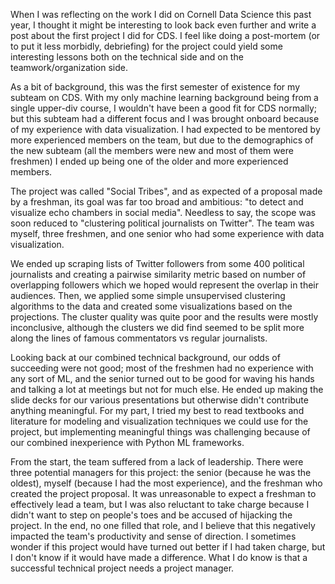 When I was reflecting on the work I did on Cornell Data Science this past year, I thought it might be interesting to look back even further and write a post about the first project I did for CDS. I feel like doing a post-mortem (or to put it less morbidly, debriefing) for the project could yield some interesting lessons both on the technical side and on the teamwork/organization side.

As a bit of background, this was the first semester of existence for my subteam on CDS. With my only machine learning background being from a single upper-div course, I wouldn't have been a good fit for CDS normally; but this subteam had a different focus and I was brought onboard because of my experience with data visualization. I had expected to be mentored by more experienced members on the team, but due to the demographics of the new subteam (all the members were new and most of them were freshmen) I ended up being one of the older and more experienced members.

The project was called "Social Tribes", and as expected of a proposal made by a freshman, its goal was far too broad and ambitious: "to detect and visualize echo chambers in social media". Needless to say, the scope was soon reduced to "clustering political journalists on Twitter". The team was myself, three freshmen, and one senior who had some experience with data visualization. 

We ended up scraping lists of Twitter followers from some 400 political journalists and creating a pairwise similarity metric based on number of overlapping followers which we hoped would represent the overlap in their audiences. Then, we applied some simple unsupervised clustering algorithms to the data and created some visualizations based on the projections. The cluster quality was quite poor and the results were mostly inconclusive, although the clusters we did find seemed to be split more along the lines of famous commentators vs regular journalists.

Looking back at our combined technical background, our odds of succeeding were not good; most of the freshmen had no experience with any sort of ML, and the senior turned out to be good for waving his hands and talking a lot at meetings but not for much else. He ended up making the slide decks for our various presentations but otherwise didn't contribute anything meaningful. For my part, I tried my best to read textbooks and literature for modeling and visualization techniques we could use for the project, but implementing meaningful things was challenging because of our combined inexperience with Python ML frameworks.

From the start, the team suffered from a lack of leadership. There were three potential managers for this project: the senior (because he was the oldest), myself (because I had the most experience), and the freshman who created the project proposal. It was unreasonable to expect a freshman to effectively lead a team, but I was also reluctant to take charge because I didn't want to step on people's toes and be accused of hijacking the project. In the end, no one filled that role, and I believe that this negatively impacted the team's productivity and sense of direction. I sometimes wonder if this project would have turned out better if I had taken charge, but I don't know if it would have made a difference. What I do know is that a successful technical project needs a project manager.






